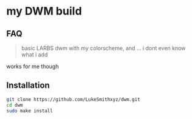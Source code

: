 # my DWM build
## FAQ

> basic LARBS dwm with my colorscheme, and ... i dont even know what i add

works for me though

## Installation 

```bash
git clone https://github.com/LukeSmithxyz/dwm.git
cd dwm
sudo make install
```

